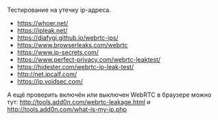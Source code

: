 
Тестирование на утечку ip-адреса.

- https://whoer.net/
- https://ipleak.net/
- https://diafygi.github.io/webrtc-ips/
- https://www.browserleaks.com/webrtc
- https://www.ip-secrets.com/
- https://www.perfect-privacy.com/webrtc-leaktest/
- https://hidester.com/webrtc-ip-leak-test/
- http://net.ipcalf.com/
- https://ip.voidsec.com/

А ещё проверить включён или выключен WebRTC в браузере можно тут:
http://tools.add0n.com/webrtc-leakage.html
и
http://tools.add0n.com/what-is-my-ip.php
